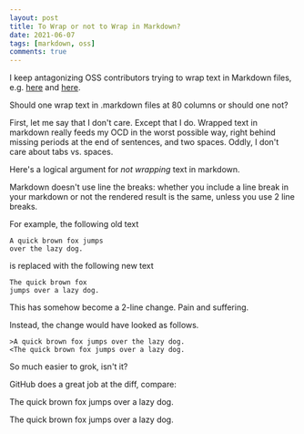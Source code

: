 ```yaml
---
layout: post
title: To Wrap or not to Wrap in Markdown?   
date: 2021-06-07
tags: [markdown, oss]
comments: true
---
```

I keep antagonizing OSS contributors trying to wrap text in Markdown files, e.g. [here](https://github.com/opensearch-project/OpenSearch/pull/689#issuecomment-839241016) and [here](https://github.com/opensearch-project/OpenSearch/pull/712#issuecomment-855271225). 

Should one wrap text in .markdown files at 80 columns or should one not?

First, let me say that I don't care. Except that I do. Wrapped text in markdown really feeds my OCD in the worst possible way, right behind missing periods at the end of sentences, and two spaces. Oddly, I don't care about tabs vs. spaces.

Here's a logical argument for _not wrapping_ text in markdown.

Markdown doesn't use line the breaks: whether you include a line break in your markdown or not the rendered result is the same, unless you use 2 line breaks.

For example, the following old text

```
A quick brown fox jumps 
over the lazy dog.
```

is replaced with the following new text

```
The quick brown fox 
jumps over a lazy dog.
````

This has somehow become a 2-line change. Pain and suffering.

Instead, the change would have looked as follows.

```
>A quick brown fox jumps over the lazy dog.
<The quick brown fox jumps over a lazy dog.
```

So much easier to grok, isn't it?

GitHub does a great job at the diff, compare:

The quick brown fox 
jumps over a lazy dog.

The quick brown fox jumps over a lazy dog.